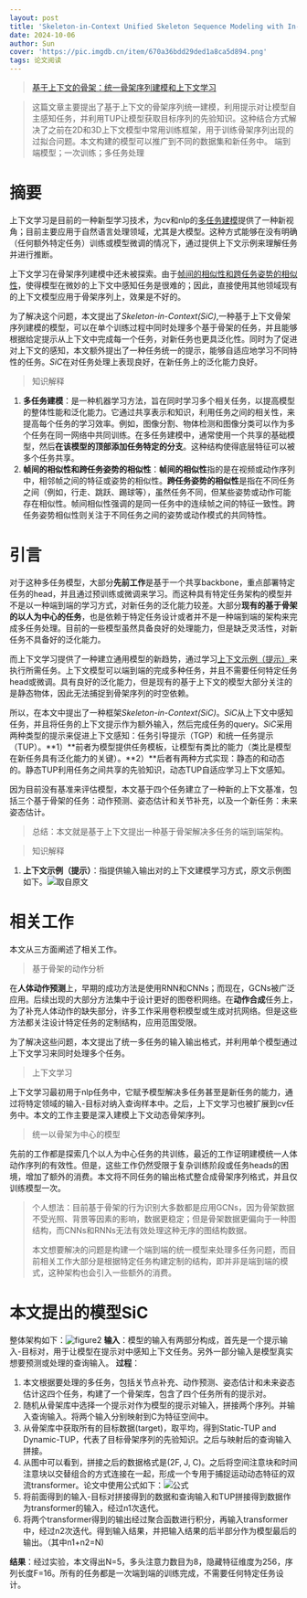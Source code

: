 ```yaml
---
layout: post
title: 'Skeleton-in-Context Unified Skeleton Sequence Modeling with In-Context Learning CVPR 2024'
date: 2024-10-06
author: Sun
cover: 'https://pic.imgdb.cn/item/670a36bdd29ded1a8ca5d894.png'
tags: 论文阅读
---
```


> [基于上下文的骨架：统一骨架序列建模和上下文学习](https://openaccess.thecvf.com/CVPR2024)

 > 这篇文章主要提出了基于上下文的骨架序列统一建模，利用提示对让模型自主感知任务，并利用TUP让模型获取目标序列的先验知识。这种结合方式解决了之前在2D和3D上下文模型中常用训练框架，用于训练骨架序列出现的过拟合问题。本文构建的模型可以推广到不同的数据集和新任务中。
 > 端到端模型；一次训练；多任务处理

# 摘要

上下文学习是目前的一种新型学习技术，为cv和nlp的[多任务建模](#001)提供了一种新视角；目前主要应用于自然语言处理领域，尤其是大模型。这种方式能够在没有明确（任何额外特定任务）训练或模型微调的情况下，通过提供上下文示例来理解任务并进行推断。

上下文学习在骨架序列建模中还未被探索。由于[帧间的相似性和跨任务姿势的相似性](#002)，使得模型在微妙的上下文中感知任务是很难的；因此，直接使用其他领域现有的上下文模型应用于骨架序列上，效果是不好的。

为了解决这个问题，本文提出了*Skeleton-in-Context(SiC)*,一种基于上下文骨架序列建模的模型，可以在单个训练过程中同时处理多个基于骨架的任务，并且能够根据给定提示从上下文中完成每一个任务，对新任务也更具泛化性。同时为了促进对上下文的感知，本文额外提出了一种任务统一的提示，能够自适应地学习不同特性的任务。*SiC*在对任务处理上表现良好，在新任务上的泛化能力良好。

> 知识解释

1. <a id="001">**多任务建模**</a>：是一种机器学习方法，旨在同时学习多个相关任务，以提高模型的整体性能和泛化能力。它通过共享表示和知识，利用任务之间的相关性，来提高每个任务的学习效率。例如，图像分割、物体检测和图像分类可以作为多个任务在同一网络中共同训练。在多任务建模中，通常使用一个共享的基础模型，然后**在该模型的顶部添加任务特定的分支**。这种结构使得底层特征可以被多个任务共享。
2. <a id="002">**帧间的相似性和跨任务姿势的相似性**</a>：**帧间的相似性**指的是在视频或动作序列中，相邻帧之间的特征或姿势的相似性。**跨任务姿势的相似性**是指在不同任务之间（例如，行走、跳跃、踢球等），虽然任务不同，但某些姿势或动作可能存在相似性。帧间相似性强调的是同一任务中的连续帧之间的特征一致性。跨任务姿势相似性则关注于不同任务之间的姿势或动作模式的共同特性。

# 引言

对于这种多任务模型，大部分**先前工作**是基于一个共享backbone，重点部署特定任务的head，并且通过预训练或微调来学习。而这种具有特定任务架构的模型并不是以一种端到端的学习方式，对新任务的泛化能力较差。大部分**现有的基于骨架的以人为中心的任务**，也是依赖于特定任务设计或者并不是一种端到端的架构来完成多任务处理。目前的一些模型虽然具备良好的处理能力，但是缺乏灵活性，对新任务不具备好的泛化能力。

而上下文学习提供了一种建立通用模型的新趋势，通过学习[上下文示例（提示）](#003)来执行所需任务。上下文模型可以端到端的完成多种任务，并且不需要任何特定任务head或微调。具有良好的泛化能力，但是现有的基于上下文的模型大部分关注的是静态物体，因此无法捕捉到骨架序列的时空依赖。

所以，在本文中提出了一种框架*Skeleton-in-Context(SiC)*。*SiC*从上下文中感知任务，并且将任务的上下文提示作为额外输入，然后完成任务的query。*SiC*采用两种类型的提示来促进上下文感知：任务引导提示（TGP）和统一任务提示（TUP）。**1）**前者为模型提供任务模板，让模型有类比的能力（类比是模型在新任务具有泛化能力的关键）。**2）**后者有两种方式实现：静态的和动态的。静态TUP利用任务之间共享的先验知识，动态TUP自适应学习上下文感知。

因为目前没有基准来评估模型，本文基于四个任务建立了一种新的上下文基准，包括三个基于骨架的任务：动作预测、姿态估计和关节补充，以及一个新任务：未来姿态估计。

> 总结：本文就是基于上下文提出一种基于骨架解决多任务的端到端架构。

> 知识解释

1. <a id="003">**上下文示例（提示）**</a>：指提供输入输出对的上下文建模学习方式，原文示例图如下。![取自原文](https://pic.imgdb.cn/item/6704f789d29ded1a8c72ed47.png)

# 相关工作

本文从三方面阐述了相关工作。

> 基于骨架的动作分析

在**人体动作预测**上，早期的成功方法是使用RNN和CNNs；而现在，GCNs被广泛应用。后续出现的大部分方法集中于设计更好的图卷积网络。在**动作合成**任务上，为了补充人体动作的缺失部分，许多工作采用卷积模型或生成对抗网络。但是这些方法都关注设计特定任务的定制结构，应用范围受限。

为了解决这些问题，本文提出了统一多任务的输入输出格式，并利用单个模型通过上下文学习来同时处理多个任务。

> 上下文学习

上下文学习最初用于nlp任务中，它赋予模型解决多任务甚至是新任务的能力，通过将特定领域的输入-目标对纳入查询样本中。之后，上下文学习也被扩展到cv任务中。本文的工作主要是深入建模上下文动态骨架序列。

> 统一以骨架为中心的模型

先前的工作都是探索几个以人为中心任务的共训练，最近的工作证明建模统一人体动作序列的有效性。但是，这些工作仍然受限于复杂训练阶段或任务heads的困境，增加了额外的消费。本文将不同任务的输出格式整合成骨架序列格式，并且仅训练模型一次。

> 个人想法：目前基于骨架的行为识别大多数都是应用GCNs，因为骨架数据不受光照、背景等因素的影响，数据更稳定；但是骨架数据更偏向于一种图结构，而CNNs和RNNs无法有效处理这种无序的图结构数据。
> 
> 本文想要解决的问题是构建一个端到端的统一模型来处理多任务问题，而目前相关工作大部分是根据特定任务构建定制的结构，即并非是端到端的模式，这种架构也会引入一些额外的消费。

# 本文提出的模型SiC

整体架构如下：![figure2](https://pic.imgdb.cn/item/670a29bed29ded1a8c93d0eb.png)
**输入**：模型的输入有两部分构成，首先是一个提示输入-目标对，用于让模型在提示对中感知上下文任务。另外一部分输入是模型真实想要预测或处理的查询输入。
**过程**：

1. 本文根据要处理的多任务，包括关节点补充、动作预测、姿态估计和未来姿态估计这四个任务，构建了一个骨架库，包含了四个任务所有的提示对。
2. 随机从骨架库中选择一个提示对作为模型的提示对输入，拼接两个序列。并输入查询输入。将两个输入分别映射到C为特征空间中。
3. 从骨架库中获取所有的目标数据(target)，取平均，得到Static-TUP and Dynamic-TUP，代表了目标骨架序列的先验知识。之后与映射后的查询输入拼接。
4. 从图中可以看到，拼接之后的数据格式是(2F, J, C)。之后将空间注意块和时间注意块以交替组合的方式连接在一起，形成一个专用于捕捉运动动态特征的双流transformer。论文中使用公式如下：![公式](https://pic.imgdb.cn/item/670a31c9d29ded1a8c9f4527.png)
5. 将前面得到的输入-目标对拼接得到的数据和查询输入和TUP拼接得到数据作为transformer的输入，经过n1次迭代。
6. 将两个transformer得到的输出经过聚合函数进行积分，再输入transformer中，经过n2次迭代。得到输入结果，并把输入结果的后半部分作为模型最后的输出。（其中n1+n2=N)

**结果**：经过实验，本文得出N=5，多头注意力数目为8，隐藏特征维度为256，序列长度F=16。所有的任务都是一次端到端的训练完成，不需要任何特定任务设计。

